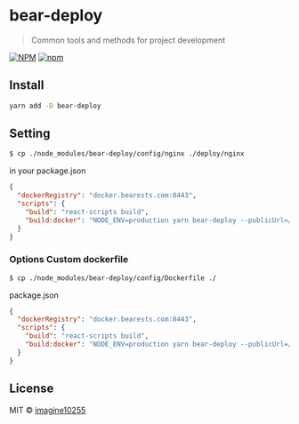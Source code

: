 # bear-deploy

> Common tools and methods for project development

[![NPM](https://img.shields.io/npm/v/bear-deploy.svg)](https://www.npmjs.com/package/bear-deploy)
[![npm](https://img.shields.io/npm/dm/bear-deploy.svg)](https://www.npmjs.com/package/bear-deploy)


## Install

```bash
yarn add -D bear-deploy
```

## Setting

```bash
$ cp ./node_modules/bear-deploy/config/nginx ./deploy/nginx
```

in your package.json
```json
{
  "dockerRegistry": "docker.bearests.com:8443",
  "scripts": {
    "build": "react-scripts build",
    "build:docker": "NODE_ENV=production yarn bear-deploy --publicUrl=/recommend --dockerfile=./node_modules/bear-deploy/config/Dockerfile"
  }
}
```

### Options Custom dockerfile
```bash
$ cp ./node_modules/bear-deploy/config/Dockerfile ./ 
```

package.json
```json
{
  "dockerRegistry": "docker.bearests.com:8443",
  "scripts": {
    "build": "react-scripts build",
    "build:docker": "NODE_ENV=production yarn bear-deploy --publicUrl=/recommend"
  }
}
```



## License

MIT © [imagine10255](https://github.com/imagine10255)
